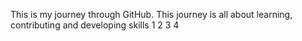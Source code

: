 This is my journey through GitHub. 
This journey is all about learning, contributing and developing skills 
1
2
3
4
